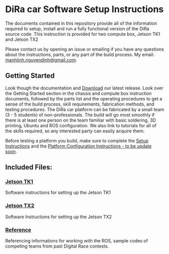 # DiRa car Software Setup Instructions


The documents contained in this repository provide all of the information required to setup, install and run a fully functional version of the DiRa source code. This instruction is provided for two compute box, Jetson TK1 and Jetson TX2


Please contact us by opening an issue or emailing if you have any questions about the instructions, parts, or any part of the build process. My email: manhlinh.nguyendinh@gmail.com.

## Getting Started

Look though the documentation and [Download](https://github.com/fpt-corp/DiRa/tree/master/DiRa_Digital_Race_Software/Jetson_TX2/Image_Build) our latest release. Look over the Getting Started section in the chassis and compute box instruction documents, followed by the parts list and the operating procedures to get a sense of the build process, skill requirements, fabrication methods, and testing procedures. The DiRa car platform can be fabricated by a small team (3 - 5 students) of non-professionals. The build will go most smoothly if there is at least one person on the team familiar with basic soldering, 3D printing, Ubuntu and ROS configuration. We also link to tutorials for all of the skills required, so any interested party can easily acquire them.


Before testing a platform you build, make sure to complete the [Setup Instructions](https://github.com/fpt-corp/DiRa/tree/master/DiRa_Digital_Race_Software) and the [Platform Configuration Instructions - to be update soon](link).

## Included Files:

### [Jetson TK1](https://github.com/fpt-corp/DiRa/tree/master/DiRa_Software/Jetson_TK1)

Software instructions for setting up the Jetson TK1

### [Jetson TX2](https://github.com/fpt-corp/DiRa/tree/master/DiRa_Software/Jetson_TX2)

Software Instructions for setting up the Jetson TX2

### [Reference](https://github.com/fpt-corp/DiRa/tree/master/DiRa_Software/Reference)

Referencing informations for working with the ROS, sample codes of competing teams from past Digital Race contests.


